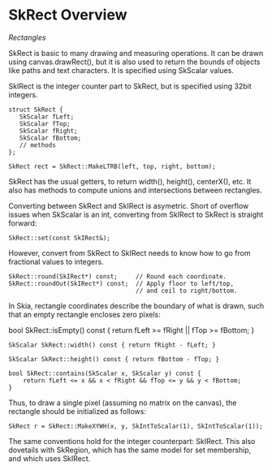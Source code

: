 SkRect Overview
======

*Rectangles*

<!--Updated Mar 4, 2011-->

SkRect is basic to many drawing and measuring operations. It can be
drawn using canvas.drawRect(), but it is also used to return the
bounds of objects like paths and text characters. It is specified
using SkScalar values.

SkIRect is the integer counter part to SkRect, but is specified using
32bit integers.

<!--?prettify lang=cc?-->

    struct SkRect {
       SkScalar fLeft;
       SkScalar fTop;
       SkScalar fRight;
       SkScalar fBottom;
       // methods
    };

    SkRect rect = SkRect::MakeLTRB(left, top, right, bottom);

SkRect has the usual getters, to return width(), height(), centerX(),
etc. It also has methods to compute unions and intersections between
rectangles.

Converting between SkRect and SkIRect is asymetric. Short of overflow
issues when SkScalar is an int, converting from SkIRect to SkRect is
straight forward:

<!--?prettify lang=cc?-->

    SkRect::set(const SkIRect&);

However, convert from SkRect to SkIRect needs to know how to go from
fractional values to integers.

<!--?prettify lang=cc?-->

    SkRect::round(SkIRect*) const;     // Round each coordinate.
    SkRect::roundOut(SkIRect*) const;  // Apply floor to left/top,
                                       // and ceil to right/bottom.

In Skia, rectangle coordinates describe the boundary of what is drawn,
such that an empty rectangle encloses zero pixels:

bool SkRect::isEmpty() const { return fLeft >= fRight || fTop >= fBottom; }

<!--?prettify lang=cc?-->

    SkScalar SkRect::width() const { return fRight - fLeft; }

    SkScalar SkRect::height() const { return fBottom - fTop; }

    bool SkRect::contains(SkScalar x, SkScalar y) const {
        return fLeft <= x && x < fRight && fTop <= y && y < fBottom;
    }

Thus, to draw a single pixel (assuming no matrix on the canvas), the
rectangle should be initialized as follows:

<!--?prettify lang=cc?-->

    SkRect r = SkRect::MakeXYWH(x, y, SkIntToScalar(1), SkIntToScalar(1));

The same conventions hold for the integer counterpart: SkIRect. This
also dovetails with SkRegion, which has the same model for set
membership, and which uses SkIRect.
